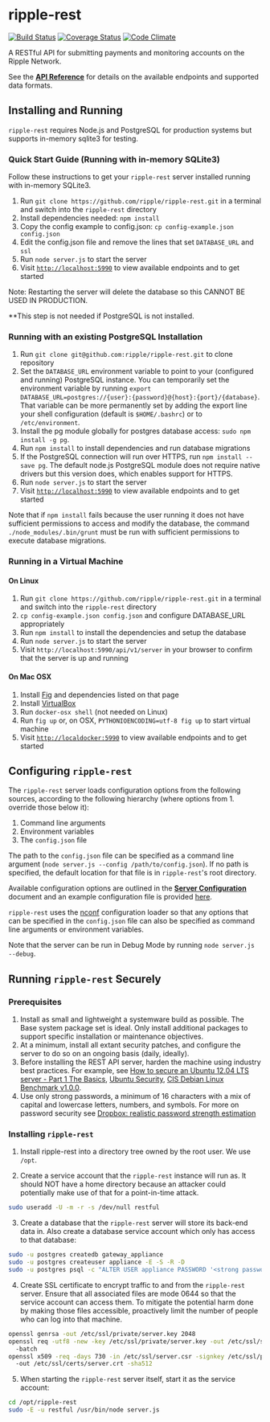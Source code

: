 # ripple-rest

[![Build Status](https://travis-ci.org/ripple/ripple-rest.svg?branch=develop)](https://travis-ci.org/ripple/ripple-rest)
[![Coverage Status](https://coveralls.io/repos/ripple/ripple-rest/badge.png?branch=develop)](https://coveralls.io/r/ripple/ripple-rest?branch=develop)
[![Code Climate](https://codeclimate.com/github/ripple/ripple-rest.png)](https://codeclimate.com/github/ripple/ripple-rest)

A RESTful API for submitting payments and monitoring accounts on the Ripple Network.

See the [__API Reference__](docs/api-reference.md) for details on the available endpoints and supported data formats.


## Installing and Running

`ripple-rest` requires Node.js and PostgreSQL for production systems but supports in-memory sqlite3 for testing.

### Quick Start Guide (Running with in-memory SQLite3)

Follow these instructions to get your `ripple-rest` server installed running with in-memory SQLite3.

1. Run `git clone https://github.com/ripple/ripple-rest.git` in a terminal and switch into the `ripple-rest` directory
2. Install dependencies needed: `npm install`
3. Copy the config example to config.json: `cp config-example.json config.json`
4. Edit the config.json file and remove the lines that set `DATABASE_URL` and `ssl`
5. Run `node server.js` to start the server
6. Visit [`http://localhost:5990`](http://localhost:5990) to view available endpoints and to get started

Note: Restarting the server will delete the database so this CANNOT BE USED IN PRODUCTION.

**This step is not needed if PostgreSQL is not installed.

### Running with an existing PostgreSQL Installation

1. Run `git clone git@github.com:ripple/ripple-rest.git` to clone repository
2. Set the `DATABASE_URL` environment variable to point to your (configured and running) PostgreSQL instance. You can temporarily set the environment variable by running `export DATABASE_URL=postgres://{user}:{password}@{host}:{port}/{database}`. That variable can be more permanently set by adding the export line your shell configuration (default is `$HOME/.bashrc`) or to `/etc/environment`.
3. Install the pg module globally for postgres database access: `sudo npm install -g pg`.
4. Run `npm install` to install dependencies and run database migrations
5. If the PostgreSQL connection will run over HTTPS, run `npm install --save pg`. The default node.js PostgreSQL module does not require native drivers but this version does, which enables support for HTTPS.
6. Run `node server.js` to start the server
7. Visit [`http://localhost:5990`](http://localhost:5990) to view available endpoints and to get started

Note that if `npm install` fails because the user running it does not have sufficient permissions to access and modify the database, the command `./node_modules/.bin/grunt` must be run with sufficient permissions to execute database migrations.

### Running in a Virtual Machine

#### On Linux

1. Run `git clone https://github.com/ripple/ripple-rest.git` in a terminal and switch into the `ripple-rest` directory
2. `cp config-example.json config.json` and configure DATABASE_URL appropriately
3. Run `npm install` to install the dependencies and setup the database
4. Run `node server.js` to start the server
5. Visit `http://localhost:5990/api/v1/server` in your browser to confirm that the server is up and running

#### On Mac OSX

1. Install [Fig](http://orchardup.github.io/fig/install.html) and dependencies listed on that page
2. Install [VirtualBox](https://www.virtualbox.org/wiki/Downloads)
3. Run `docker-osx shell` (not needed on Linux)
4. Run `fig up` or, on OSX, `PYTHONIOENCODING=utf-8 fig up` to start virtual machine
5. Visit [`http://localdocker:5990`](http://localdocker:5990) to view available endpoints and to get started


## Configuring `ripple-rest`

The `ripple-rest` server loads configuration options from the following sources, according to the following hierarchy (where options from 1. override those below it):

1. Command line arguments
2. Environment variables
3. The `config.json` file

The path to the `config.json` file can be specified as a command line argument (`node server.js --config /path/to/config.json`). If no path is specified, the default location for that file is in `ripple-rest`'s root directory.

Available configuration options are outlined in the [__Server Configuration__](docs/server-configuration.md) document and an example configuration file is provided [here](config-example.json).

`ripple-rest` uses the [nconf](https://github.com/flatiron/nconf) configuration loader so that any options that can be specified in the `config.json` file can also be specified as command line arguments or environment variables.

Note that the server can be run in Debug Mode by running `node server.js --debug`.

## Running `ripple-rest` Securely

### Prerequisites

1. Install as small and lightweight a systemware build as possible. The Base system package set is ideal. Only install additional packages to support specific installation or maintenance objectives.
2. At a minimum, install all extant security patches, and configure the server to do so on an ongoing basis (daily, ideally).
3. Before installing the REST API server, harden the machine using industry best practices. For example, see [How to secure an Ubuntu 12.04 LTS server - Part 1 The Basics](https://www.thefanclub.co.za/how-to/how-secure-ubuntu-1204-lts-server-part-1-basics), [Ubuntu Security](https://help.ubuntu.com/community/Security), [CIS Debian Linux Benchmark v1.0.0](https://benchmarks.cisecurity.org/downloads/show-single/?file=debian.100).
4. Use only strong passwords, a minimum of 16 characters with a mix of capital and lowercase letters, numbers, and symbols. For more on password security see [Dropbox: realistic password strength estimation](https://tech.dropbox.com/2012/04/zxcvbn-realistic-password-strength-estimation/)

### Installing `ripple-rest`

1. Install ripple-rest into a directory tree owned by the root user.  We use `/opt`.

2. Create a service account that the `ripple-rest` instance will run as.  It should NOT have a home directory because an attacker could potentially make use of that for a point-in-time attack.
  ```bash
  sudo useradd -U -m -r -s /dev/null restful
  ```

3. Create a database that the `ripple-rest` server will store its back-end data in.  Also create a database service account which only has access to that database:

  ```bash
  sudo -u postgres createdb gateway_appliance
  sudo -u postgres createuser appliance -E -S -R -D
  sudo -u postgres psql -c "ALTER USER appliance PASSWORD '<strong password here>';"
  ```

4. Create SSL certificate to encrypt traffic to and from the `ripple-rest` server.  Ensure that all associated files are mode 0644 so that the service account can access them.  To mitigate the potential harm done by making those files accessible, proactively limit the number of people who can log into that machine.

  ```bash
  openssl genrsa -out /etc/ssl/private/server.key 2048
  openssl req -utf8 -new -key /etc/ssl/private/server.key -out /etc/ssl/server.csr -sha512
    -batch
  openssl x509 -req -days 730 -in /etc/ssl/server.csr -signkey /etc/ssl/private/server.key
    -out /etc/ssl/certs/server.crt -sha512
  ```

5. When starting the `ripple-rest` server itself, start it as the service account:

  ```bash
  cd /opt/ripple-rest
  sudo -E -u restful /usr/bin/node server.js
  ```
